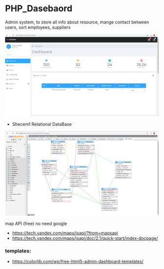 # PHP_Dasebaord
Admin system, to store all info about resource, mange contact between users, sort employees, suppliers 


<img src="mapp.PNG">

* Shecem1 Relational DataBase

<img src="shceme1.PNG">

map API (free) no need google

* https://tech.yandex.com/maps/jsapi/?from=mapsapi
* https://tech.yandex.com/maps/jsapi/doc/2.1/quick-start/index-docpage/


### templates:
* https://colorlib.com/wp/free-html5-admin-dashboard-templates/
